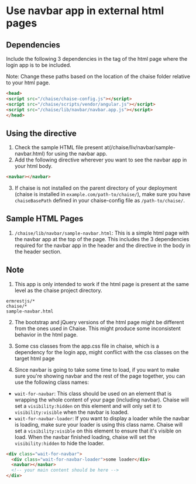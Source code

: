 # Use navbar app in external html pages

## Dependencies
Include the following 3 dependencies in the <head> tag of the html page where the login app is to be included.

Note: Change these paths based on the location of the chaise folder relative to your html page.
```html
<head>
<script src="/chaise/chaise-config.js"></script>
<script src="/chaise/scripts/vendor/angular.js"></script>
<script src="/chaise/lib/navbar/navbar.app.js"></script>
</head>
```
## Using the <navbar> directive
1. Check the sample HTML file present at(/chaise/liv/navbar/sample-navbar.html) for using the navbar app.
2. Add the following directive wherever you want to see the navbar app in your html body.
```html
<navbar></navbar>
```
3. If chaise is not installed on the parent directory of your deployment (chaise is installed in `example.com/path-to/chaise/`), make sure you have `chaiseBasePath` defined in your chaise-config file as `/path-to/chaise/`.

## Sample HTML Pages
1. `/chaise/lib/navbar/sample-navbar.html`:
    This is a simple html page with the navbar app at the top of the page. This includes the 3 dependencies required for the navbar app in the header and the <navbar> directive in the body in the header section.

## Note
1. This app is only intended to work if the html page is present at the same level as the chaise project directory.
```
ermrestjs/*
chaise/*
sample-navbar.html
```

2. The bootstrap and jQuery versions of the html page might be different from the ones used in Chaise. This might produce some inconsistent behavior in the html page.

3. Some css classes from the app.css file in chaise, which is a dependency for the login app, might conflict with the css classes on the target html page

4. Since navbar is going to take some time to load, if you want to make sure you're showing navbar and the rest of the page together, you can use the following class names:
  - `wait-for-navbar`: This class should be used on an element that is wrapping the whole content of your page (including navbar). Chaise will set a `visibility:hidden` on this element and will only set it to `visibility:visible` when the navbar is loaded.
  - `wait-for-navbar-loader`: If you want to display a loader while the navbar is loading, make sure your loader is using this class name. Chaise will set a `visibility:visible` on this element to ensure that it's visible on load. When the navbar finished loading, chaise will set the `visibility:hidden` to hide the loader.
  ```html
  <div class="wait-for-navbar">
    <div class="wait-for-navbar-loader">some loader</div>
    <navbar></navbar>
    <!-- your main content should be here -->
  </div>
  ```
